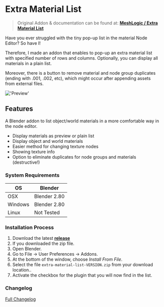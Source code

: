 # Extra Material List

>Original Addon & documentation can be found at: <b>[MeshLogic / Extra Material List](https://meshlogic.github.io/posts/blender/addons/extra-material-list/)</b>

Have you ever struggled with the tiny pop-up list in the material Node Editor? So have I!

Therefore, I made an addon that enables to pop-up an extra material list with specified number of rows and columns. Optionally, you can display all materials in a plain list.

Moreover, there is a button to remove material and node group duplicates (ending with .001, .002, etc), which might occur after appending assets from external files.

!['Preview'](https://raw.githubusercontent.com/wiki/schroef/extra-material-list/images/extra-material-list-preview-v026.jpg?2024-11-11)

## Features

A Blender addon to list object/world materials in a more comfortable way in the node editor.

- Display materials as preview or plain list
- Display object and world materials
- Easier method for changing texture nodes
- Showing texture info
- Option to eliminate duplicates for node groups and materials (destructive!)

### System Requirements

| **OS** | **Blender** |
| ------------- | ------------- |
| OSX | Blender 2.80 |
| Windows | Blender 2.80 |
| Linux | Not Tested |

<!-- ### Blender 2.80 | Pre-release
Try this pre-release branch for Blender 2.80: [bl280_dev](https://github.com/schroef/extra-material-list/tree/bl280_dev) -->

### Installation Process

1. Download the latest <b>[release](https://github.com/schroef/extra-material-list/releases/)</b>
2. If you downloaded the zip file.
3. Open Blender.
4. Go to File -> User Preferences -> Addons.
5. At the bottom of the window, choose *Install From File*.
6. Select the file `extra-material-list-VERSION.zip` from your download location..
7. Activate the checkbox for the plugin that you will now find in the list.



### Changelog
[Full Changelog](CHANGELOG.md)





<!--
- Fill in data
 -
 -
-->

